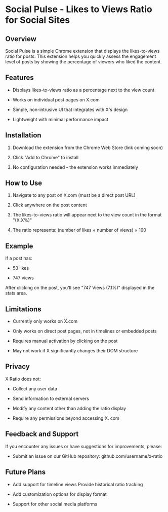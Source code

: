 # Social Pulse - Likes to Views Ratio for Social Sites

## Overview

Social Pulse is a simple Chrome extension that displays the likes-to-views ratio for posts. This extension helps you quickly assess the engagement level of posts by showing the percentage of viewers who liked the content.

## Features

- Displays likes-to-views ratio as a percentage next to the view count

- Works on individual post pages on X.com

- Simple, non-intrusive UI that integrates with X's design

- Lightweight with minimal performance impact

## Installation

1. Download the extension from the Chrome Web Store (link coming soon)

2. Click "Add to Chrome" to install

3. No configuration needed - the extension works immediately

## How to Use

1. Navigate to any post on X.com (must be a direct post URL)

2. Click anywhere on the post content

3. The likes-to-views ratio will appear next to the view count in the format "(X.X%)"

4. The ratio represents: (number of likes ÷ number of views) × 100

## Example
If a post has:

- 53 likes

- 747 views

After clicking on the post, you'll see "747 Views (7.1%)" displayed in the stats area.

## Limitations
- Currently only works on X.com

- Only works on direct post pages, not in timelines or embedded posts

- Requires manual activation by clicking on 
the post

- May not work if X significantly changes their DOM structure

## Privacy
X Ratio does not:

- Collect any user data

- Send information to external servers

- Modify any content other than adding the ratio display

- Require any permissions beyond accessing X.
com

## Feedback and Support

If you encounter any issues or have suggestions for improvements, please:

- Submit an issue on our GitHub repository: 
github.com/username/x-ratio

## Future Plans

- Add support for timeline views
Provide historical ratio tracking

- Add customization options for display format

- Support for other social media platforms